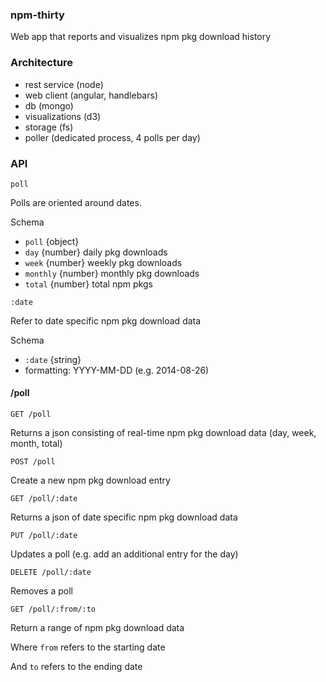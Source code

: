### npm-thirty

Web app that reports and visualizes npm pkg download history

### Architecture
* rest service (node)
* web client (angular, handlebars)
* db (mongo)
* visualizations (d3)
* storage (fs)
* poller (dedicated process, 4 polls per day)

### API

`poll`

Polls are oriented around dates.

Schema
* `poll` {object}
* `day` {number} daily pkg downloads
* `week` {number} weekly pkg downloads
* `monthly` {number} monthly pkg downloads
* `total` {number} total npm pkgs

`:date`

Refer to date specific npm pkg download data

Schema
* `:date` {string}
* formatting: YYYY-MM-DD (e.g. 2014-08-26)

#### /poll

`GET /poll`

Returns a json consisting of real-time npm pkg download data (day, week, month, total)

`POST /poll`

Create a new npm pkg download entry

`GET /poll/:date`

Returns a json of date specific npm pkg download data

`PUT /poll/:date`

Updates a poll (e.g. add an additional entry for the day)

`DELETE /poll/:date`

Removes a poll

`GET /poll/:from/:to`

Return a range of npm pkg download data

Where `from` refers to the starting date

And `to` refers to the ending date
